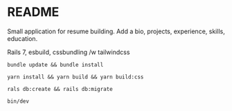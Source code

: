 # README

Small application for resume building. Add a bio, projects, experience, skills, education.

Rails 7, esbuild, cssbundling /w tailwindcss

`bundle update && bundle install`

`yarn install && yarn build && yarn build:css`

`rals db:create && rails db:migrate`

`bin/dev`

